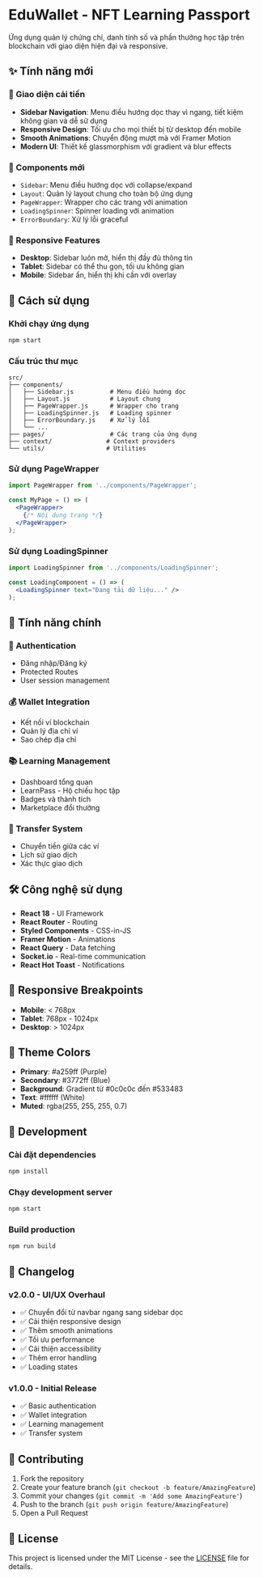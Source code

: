# EduWallet - NFT Learning Passport

Ứng dụng quản lý chứng chỉ, danh tính số và phần thưởng học tập trên blockchain với giao diện hiện đại và responsive.

## ✨ Tính năng mới

### 🎨 Giao diện cải tiến
- **Sidebar Navigation**: Menu điều hướng dọc thay vì ngang, tiết kiệm không gian và dễ sử dụng
- **Responsive Design**: Tối ưu cho mọi thiết bị từ desktop đến mobile
- **Smooth Animations**: Chuyển động mượt mà với Framer Motion
- **Modern UI**: Thiết kế glassmorphism với gradient và blur effects

### 🔧 Components mới
- `Sidebar`: Menu điều hướng dọc với collapse/expand
- `Layout`: Quản lý layout chung cho toàn bộ ứng dụng
- `PageWrapper`: Wrapper cho các trang với animation
- `LoadingSpinner`: Spinner loading với animation
- `ErrorBoundary`: Xử lý lỗi graceful

### 📱 Responsive Features
- **Desktop**: Sidebar luôn mở, hiển thị đầy đủ thông tin
- **Tablet**: Sidebar có thể thu gọn, tối ưu không gian
- **Mobile**: Sidebar ẩn, hiển thị khi cần với overlay

## 🚀 Cách sử dụng

### Khởi chạy ứng dụng
```bash
npm start
```

### Cấu trúc thư mục
```
src/
├── components/
│   ├── Sidebar.js          # Menu điều hướng dọc
│   ├── Layout.js           # Layout chung
│   ├── PageWrapper.js      # Wrapper cho trang
│   ├── LoadingSpinner.js   # Loading spinner
│   ├── ErrorBoundary.js    # Xử lý lỗi
│   └── ...
├── pages/                  # Các trang của ứng dụng
├── context/               # Context providers
└── utils/                 # Utilities
```

### Sử dụng PageWrapper
```jsx
import PageWrapper from '../components/PageWrapper';

const MyPage = () => (
  <PageWrapper>
    {/* Nội dung trang */}
  </PageWrapper>
);
```

### Sử dụng LoadingSpinner
```jsx
import LoadingSpinner from '../components/LoadingSpinner';

const LoadingComponent = () => (
  <LoadingSpinner text="Đang tải dữ liệu..." />
);
```

## 🎯 Tính năng chính

### 🔐 Authentication
- Đăng nhập/Đăng ký
- Protected Routes
- User session management

### 💰 Wallet Integration
- Kết nối ví blockchain
- Quản lý địa chỉ ví
- Sao chép địa chỉ

### 📚 Learning Management
- Dashboard tổng quan
- LearnPass - Hộ chiếu học tập
- Badges và thành tích
- Marketplace đổi thưởng

### 🔄 Transfer System
- Chuyển tiền giữa các ví
- Lịch sử giao dịch
- Xác thực giao dịch

## 🛠️ Công nghệ sử dụng

- **React 18** - UI Framework
- **React Router** - Routing
- **Styled Components** - CSS-in-JS
- **Framer Motion** - Animations
- **React Query** - Data fetching
- **Socket.io** - Real-time communication
- **React Hot Toast** - Notifications

## 📱 Responsive Breakpoints

- **Mobile**: < 768px
- **Tablet**: 768px - 1024px
- **Desktop**: > 1024px

## 🎨 Theme Colors

- **Primary**: #a259ff (Purple)
- **Secondary**: #3772ff (Blue)
- **Background**: Gradient từ #0c0c0c đến #533483
- **Text**: #ffffff (White)
- **Muted**: rgba(255, 255, 255, 0.7)

## 🔧 Development

### Cài đặt dependencies
```bash
npm install
```

### Chạy development server
```bash
npm start
```

### Build production
```bash
npm run build
```

## 📝 Changelog

### v2.0.0 - UI/UX Overhaul
- ✅ Chuyển đổi từ navbar ngang sang sidebar dọc
- ✅ Cải thiện responsive design
- ✅ Thêm smooth animations
- ✅ Tối ưu performance
- ✅ Cải thiện accessibility
- ✅ Thêm error handling
- ✅ Loading states

### v1.0.0 - Initial Release
- ✅ Basic authentication
- ✅ Wallet integration
- ✅ Learning management
- ✅ Transfer system

## 🤝 Contributing

1. Fork the repository
2. Create your feature branch (`git checkout -b feature/AmazingFeature`)
3. Commit your changes (`git commit -m 'Add some AmazingFeature'`)
4. Push to the branch (`git push origin feature/AmazingFeature`)
5. Open a Pull Request

## 📄 License

This project is licensed under the MIT License - see the [LICENSE](LICENSE) file for details. 